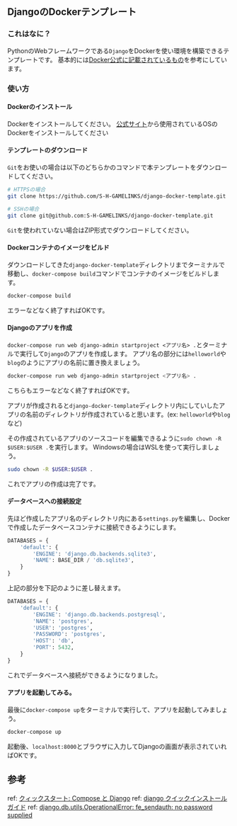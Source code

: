 ## DjangoのDockerテンプレート
### これはなに？

PythonのWebフレームワークである`Django`をDockerを使い環境を構築できるテンプレートです。
基本的には[Docker公式に記載されているもの](https://docs.docker.jp/compose/django.html)を参考にしています。

### 使い方
#### Dockerのインストール

Dockerをインストールしてください。
[公式サイト](https://docs.docker.com/get-docker/)から使用されているOSのDockerをインストールしてください

#### テンプレートのダウンロード

`Git`をお使いの場合は以下のどちらかのコマンドで本テンプレートをダウンロードしてください。

```bash
# HTTPSの場合
git clone https://github.com/S-H-GAMELINKS/django-docker-template.git

# SSHの場合
git clone git@github.com:S-H-GAMELINKS/django-docker-template.git
```

`Git`を使われていない場合はZIP形式でダウンロードしてください。

#### Dockerコンテナのイメージをビルド

ダウンロードしてきた`django-docker-template`ディレクトリまでターミナルで移動し、`docker-compose build`コマンドでコンテナのイメージをビルドします。

```bash
docker-compose build
```

エラーなどなく終了すればOKです。

#### Djangoのアプリを作成

`docker-compose run web django-admin startproject <アプリ名> .`とターミナルで実行して`Django`のアプリを作成します。
アプリ名の部分には`helloworld`や`blog`のようにアプリの名前に置き換えましょう。

```bash
docker-compose run web django-admin startproject <アプリ名> .
```

こちらもエラーなどなく終了すればOKです。

アプリが作成されると`django-docker-template`ディレクトリ内にしていしたアプリの名前のディレクトリが作成されていると思います。(ex: `helloworld`や`blog`など)

その作成されているアプリのソースコードを編集できるように`sudo chown -R $USER:$USER .`を実行します。
Windowsの場合はWSLを使って実行しましょう。

```bash
sudo chown -R $USER:$USER .
```

これでアプリの作成は完了です。

#### データベースへの接続設定

先ほど作成したアプリ名のディレクトリ内にある`settings.py`を編集し、Dockerで作成したデータベースコンテナに接続できるようにします。

```python
DATABASES = {
    'default': {
        'ENGINE': 'django.db.backends.sqlite3',
        'NAME': BASE_DIR / 'db.sqlite3',
    }
}
```

上記の部分を下記のように差し替えます。

```python
DATABASES = {
    'default': {
        'ENGINE': 'django.db.backends.postgresql',
        'NAME': 'postgres',
        'USER': 'postgres',
        'PASSWORD': 'postgres',
        'HOST': 'db',
        'PORT': 5432,
    }
}
```

これでデータベースへ接続ができるようになりました。

#### アプリを起動してみる。

最後に`docker-compose up`をターミナルで実行して、アプリを起動してみましょう。

```bash
docker-compose up
```

起動後、`localhost:8000`とブラウザに入力してDjangoの画面が表示されていればOKです。

## 参考

ref: [クィックスタート: Compose と Django](https://docs.docker.jp/compose/django.html)
ref: [django クイックインストールガイド](https://docs.djangoproject.com/ja/3.2/intro/install/)
ref: [django.db.utils.OperationalError: fe_sendauth: no password supplied
](https://stackoverflow.com/questions/36214127/django-db-utils-operationalerror-fe-sendauth-no-password-supplied)

